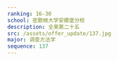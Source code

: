 ```yaml
---
ranking: 16-30
school: 密歇根大学安娜堡分校
description: 全美第二十五
src: /assets/offer_update/137.jpg
major: 调查方法学
sequence: 137
---
```

